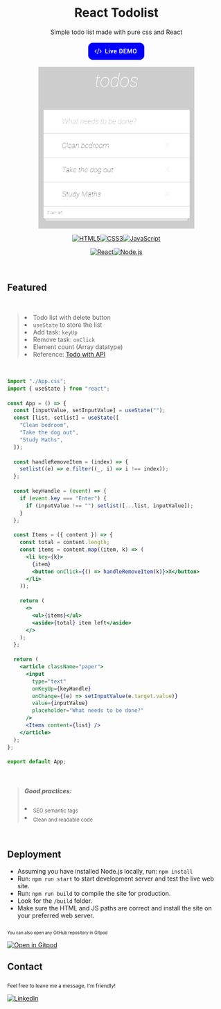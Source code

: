 <h1 align="center">React Todolist</h1>

<p align="center" >
  Simple todo list made with pure css and React
</p>
<p align="center" >
  <a href="https://luisaguadovicaria.github.io/react-todolist/">
    <img height="44px"  src="https://github.com/LuisAguadoVicaria/LuisAguadoVicaria/raw/main/proyect-images/live-demo-button.png" alt="live-demo" align="center">
  </a>
</p>

<p align="center">
  <img width="360px" src="https://github.com/LuisAguadoVicaria/LuisAguadoVicaria/raw/main/proyect-images/react-todo.png" alt="demo-image" align="center">
</p>
<div align="center">

[![HTML5](https://img.shields.io/badge/HTML5-E34F26?style=for-the-badge&logo=html5&logoColor=white)](https://github.com/alexandresanlim/Badges4-README.md-Profile)[![CSS3](https://img.shields.io/badge/CSS3-1572B6?style=for-the-badge&logo=css3&logoColor=white)](https://github.com/Ileriayo/markdown-badges)[![JavaScript](https://img.shields.io/badge/JavaScript-323330?style=for-the-badge&logo=javascript&logoColor=F7DF1E)]()

</div>
<div align="center">

[![React](https://img.shields.io/badge/React-20232A?style=for-the-badge&logo=react&logoColor=61DAFB)](https://reactjs.org/)[![Node.js](https://img.shields.io/badge/Node.js-339933?style=for-the-badge&logo=nodedotjs&logoColor=white)](https://nodejs.org/)
  
</div>
<br>

## Featured

<br>

>   <li>Todo list with delete button</li>
>   <li><code>useState</code> to store the list</li>
>   <li>Add task: <code>keyUp</code></li>
>   <li>Remove task: <code>onClick</code></li>
>   <li>Element count (Array datatype)</li>
>   <li>Reference: <a href="https://github.com/LuisAguadoVicaria/react-todolist-fetch">Todo with API</a></li>

<br>

```jsx
import "./App.css";
import { useState } from "react";

const App = () => {
  const [inputValue, setInputValue] = useState("");
  const [list, setlist] = useState([
    "Clean bedroom",
    "Take the dog out",
    "Study Maths",
  ]);

  const handleRemoveItem = (index) => {
    setlist((e) => e.filter((_, i) => i !== index));
  };

  const keyHandle = (event) => {
    if (event.key === "Enter") {
      if (inputValue !== "") setlist([...list, inputValue]);
    }
  };

  const Items = ({ content }) => {
    const total = content.length;
    const items = content.map((item, k) => (
      <li key={k}>
        {item}
        <button onClick={() => handleRemoveItem(k)}>X</button>
      </li>
    ));

    return (
      <>
        <ul>{items}</ul>
        <aside>{total} item left</aside>
      </>
    );
  };

  return (
    <article className="paper">
      <input
        type="text"
        onKeyUp={keyHandle}
        onChange={(e) => setInputValue(e.target.value)}
        value={inputValue}
        placeholder="What needs to be done?"
      />
      <Items content={list} />
    </article>
  );
};

export default App;

```

<br>

> <h5>Good practices:</h5>
>   <li><sub>SEO semantic tags</sub></li>
>   <li><sub>Clean and readable code</sub></li>

<br>

## Deployment

- Assuming you have installed Node.js locally, run: `npm install`
- Run: `npm run start` to start development server and test the live web site.
- Run: `npm run build` to compile the site for production.
- Look for the `/build` folder.
- Make sure the HTML and JS paths are correct and install the site on your preferred web server.

<sub><sub>You can also open any GitHub repository in Gitpod</sub></sub> 
  
[![Open in Gitpod](https://gitpod.io/button/open-in-gitpod.svg)](https://gitpod.io/#https://github.com/LuisAguadoVicaria/react-todolist/)

## Contact

  <sub>Feel free to leave me a message, I'm friendly!</sub>
  
  [![LinkedIn](https://img.shields.io/badge/LinkedIn-0077B5?style=for-the-badge&logo=linkedin&logoColor=white)](https://www.linkedin.com/in/luis-aguado-vicar%C3%ADa-546b33241/)
